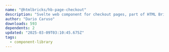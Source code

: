 ```yaml
---
name: "@htmlbricks/hb-page-checkout"
description: "Svelte web component for checkout pages, part of HTML Bricks."
author: "Dario Caruso"
downloads: 593
dependents: 2
updated: "2025-03-09T03:10:45.675Z"
tags: 
  - component-library
---
```

